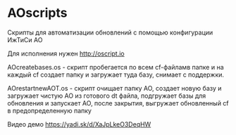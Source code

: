 # AOscripts
Скрипты для автоматизации обновлений с помощью конфигурации ИжТиСи АО

Для исполнения нужен http://oscript.io

AOcreatebases.os - скрипт пробегается по всем cf-файламв папке и на каждый cf создает папку и загружает туда базу, снимает с поддержки.

AOrestartnewAOT.os - скрипт очищает папку АО, создает новую базу и загружает чистую АО из готового dt файла, подгружает базы для обновления и запускает АО, после закрытия, выгружает обновленный cf в предопределенную папку

Видео демо
https://yadi.sk/d/XaJpLkeO3DeqHW
